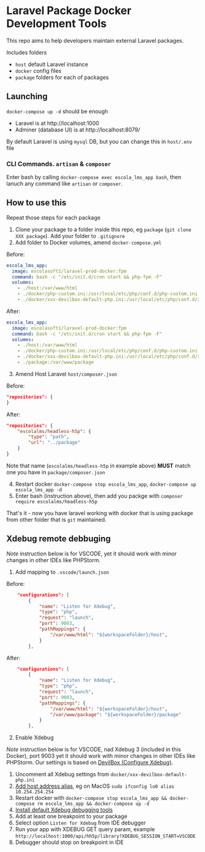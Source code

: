 # Laravel Package Docker Development Tools

This repo aims to help developers maintain external Laravel packages.

Includes folders

- `host` default Laravel instance
- `docker` config files
- `package` folders for each of packages

## Launching

`docker-compose up -d` should be enough

- Laravel is at http://localhost:1000
- Adminer (database UI) is at http://localhost:8079/

By default Laravel is using `mysql` DB, but you can change this in `host/.env` file

### CLI Commands. `artisan` & `composer`

Enter bash by calling `docker-compose exec escola_lms_app bash`, then lanuch any command like `artisan` or `composer`.

## How to use this

Repeat those steps for each package

1. Clone your package to a folder inside this repo, eg `package` (`git clone XXX package`). Add your folder to `.gitignore`
2. Add folder to Docker volumes, amend `docker-compose.yml`

Before:

```yaml
escola_lms_app:
  image: escolasoft1/laravel-prod-docker:fpm
  command: bash -c "/etc/init.d/cron start && php-fpm -F"
  volumes:
    - ./host:/var/www/html
    - ./docker/php-custom.ini:/usr/local/etc/php/conf.d/php-custom.ini
    - ./docker/xxx-devilbox-default-php.ini:/usr/local/etc/php/conf.d/xxx-devilbox-default-php.ini
```

After:

```yaml
escola_lms_app:
  image: escolasoft1/laravel-prod-docker:fpm
  command: bash -c "/etc/init.d/cron start && php-fpm -F"
  volumes:
    - ./host:/var/www/html
    - ./docker/php-custom.ini:/usr/local/etc/php/conf.d/php-custom.ini
    - ./docker/xxx-devilbox-default-php.ini:/usr/local/etc/php/conf.d/xxx-devilbox-default-php.ini
    - ./package:/var/www/package
```

3. Amend Host Laravel `host/composer.json`

Before:

```json
"repositories": {
}
```

After:

```json
"repositories": {
    "escolalms/headless-h5p": {
        "type": "path",
        "url": "../package"
    }
}
```

Note that name (`escolalms/headless-h5p` in example above) **MUST** match one you have in `package/composer.json`

4. Restart docker `docker-compose stop escola_lms_app`, `docker-compose up escola_lms_app -d`
5. Enter bash (instruction above), then add you packge with `composer require escolalms/headless-h5p`

That's it - now you have laravel working with docker that is using package from other folder that is `git` maintained.

## Xdebug remote debbuging

_Note_ instruction below is for VSCODE, yet it should work with minor changes in other IDEs like PHPStorm.

1. Add mapping to `.vscode/launch.json`

Before:

```json
    "configurations": [
        {
            "name": "Listen for Xdebug",
            "type": "php",
            "request": "launch",
            "port": 9003,
            "pathMappings": {
                "/var/www/html": "${workspaceFolder}/host",
            }
        },
```

After:

```json
    "configurations": [
        {
            "name": "Listen for Xdebug",
            "type": "php",
            "request": "launch",
            "port": 9003,
            "pathMappings": {
                "/var/www/html": "${workspaceFolder}/host",
                "/var/www/package": "${workspaceFolder}/package"
            }
        },
```

2. Enable Xdebug

_Note_ instruction below is for VSCODE, nad Xdebug 3 (included in this Docker), port 9003 yet it should work with minor changes in other IDEs like PHPStorm.
Our settings is based on [DevilBox (Configure Xdebug)](https://devilbox.readthedocs.io/en/latest/intermediate/configure-php-xdebug.html#configure-xdebug).

1. Uncomment all Xdebug settings from `docker/xxx-devilbox-default-php.ini`
2. [Add host address alias](https://devilbox.readthedocs.io/en/latest/howto/xdebug/host-address-alias-an-mac.html#howto-host-address-alias-on-mac), eg on MacOS `sudo ifconfig lo0 alias 10.254.254.254`
3. Restart docker with `docker-compose stop escola_lms_app && docker-compose rm escola_lms_app && docker-compose up -d`
4. [Install default Xdebug debugging tools](https://marketplace.visualstudio.com/items?itemName=felixfbecker.php-debug)
5. Add at least one breakpoint to your package
6. Select option `Listen for Xdebug` from IDE debugger
7. Run your app with XDEBUG GET query param, example `http://localhost:1000/api/hh5p/library?XDEBUG_SESSION_START=VSCODE`
8. Debugger should stop on breakpoint in IDE
